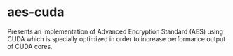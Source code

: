 # aes-cuda
Presents an implementation of Advanced Encryption Standard (AES) using CUDA which is specially optimized in order to increase performance output of CUDA cores.
